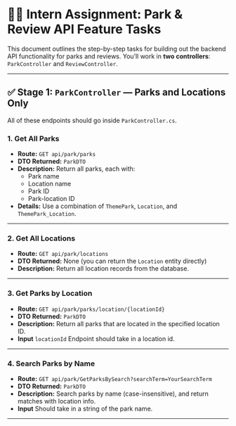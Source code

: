 # 🧑‍💻 Intern Assignment: Park & Review API Feature Tasks

This document outlines the step-by-step tasks for building out the backend API functionality for parks and reviews. You’ll work in **two controllers**: `ParkController` and `ReviewController`.

---

## ✅ Stage 1: `ParkController` — Parks and Locations Only

All of these endpoints should go inside `ParkController.cs`.

### 1. Get All Parks
- **Route:** `GET api/park/parks`
- **DTO Returned:** `ParkDTO`
- **Description:** Return all parks, each with:
  - Park name
  - Location name
  - Park ID
  - Park-location ID
- **Details:** Use a combination of `ThemePark`, `Location`, and `ThemePark_Location`.

---

### 2. Get All Locations
- **Route:** `GET api/park/locations`
- **DTO Returned:** None (you can return the `Location` entity directly)
- **Description:** Return all location records from the database.

---

### 3. Get Parks by Location
- **Route:** `GET api/park/parks/location/{locationId}`
- **DTO Returned:** `ParkDTO`
- **Description:** Return all parks that are located in the specified location ID.
- **Input** `locationId` Endpoint should take in a location id.

---

### 4. Search Parks by Name
- **Route:** `GET api/park/GetParksBySearch?searchTerm=YourSearchTerm`
- **DTO Returned:** `ParkDTO`
- **Description:** Search parks by name (case-insensitive), and return matches with location info.
- **Input** Should take in a string of the park name.

---
